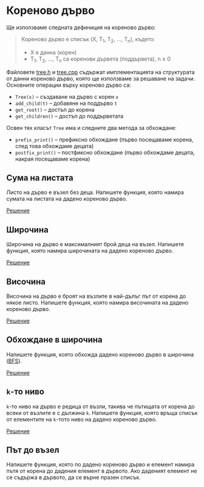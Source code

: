 Кореново дърво
==============

Ще използваме следната дефиниция на кореново дърво:
> Кореново дърво е списък
> (X, T<sub>1</sub>, T<sub>2</sub>, ..., T<sub>n</sub>), където:  
> * X е данна (корен)  
> * T<sub>1</sub>, T<sub>2</sub>, ..., T<sub>n</sub> са коренови дървета
> (поддървета), n ≥ 0

Файловете [tree.h](tree.h) и [tree.cpp](tree.cpp) съдържат
имплементацията на структурата от данни кореново дърво, която ще използваме
за решаване на задачи. Основните операции върху кореново дърво са:
* `Tree(x)` – създаване на дърво с корен `x`
* `add_child(t)` – добавяне на поддърво `t`
* `get_root()` – достъп до корена
* `get_children()` – достъп до поддърветата

Освен тях класът `Tree` има и следните два метода за обхождане:
* `prefix_print()` – префиксно обхождане (първо посещаваме корена, след това
обхождаме децата)
* `postfix_print()` – постфиксно обхождане (първо обхождаме децата, накрая
посещаваме корена)

Сума на листата
---------------
Листо на дърво е възел без деца.
Напишете функция, която намира сумата на листата на дадено кореново дърво.

[Решение](sum-leaves.cpp)

Широчина
--------
Широчина на дърво е максималният брой деца на възел.
Напишете функция, която намира широчината на дадено кореново дърво.

[Решение](breadth.cpp)

Височина
--------
Височина на дърво е броят на възлите в най-дълъг път от корена до някое листо.
Напишете функция, която намира височината на дадено кореново дърво.

[Решение](height.cpp)

Обхождане в широчина
--------------------
Напишете функция, която обхожда дадено кореново дърво в широчина
([BFS](https://en.wikipedia.org/wiki/Breadth-first_search)).

[Решение](print.cpp)

`k`-то ниво
---------
`k`-то ниво на дърво е редица от възли, такива че пътищата от корена до всеки
от възлите е с дължина `k`.
Напишете функция, която връща списък от елементите на `k`-тото ниво на дадено
кореново дърво.

[Решение](kth-level.cpp)

Път до възел
------------
Напишете функция, която по дадено кореново дърво и елемент намира пътя от
корена до дадения елемент в дървото. Ако даденият елемент не се съдържа в
дървото, да се върне празен списък.
